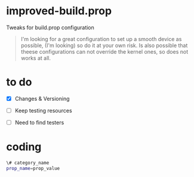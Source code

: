# improved-build.prop
Tweaks for build.prop configuration 
>I'm looking for a great configuration to set up a smooth device as possible, (I'm looking) so do it at your own risk. Is also possible that theese configurations can not override the kernel ones, so does not works at all.


# to do
- [x] Changes & Versioning
- [ ] Keep testing resources
- [ ] Need to find testers


# coding
```sh
\# category_name
prop_name=prop_value
```
